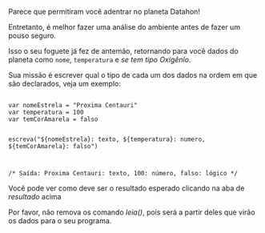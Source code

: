 <Text picture="panda.jpg">Parece que permitiram você adentrar no planeta Datahon!</Text>

<Text picture="panda-piscando.jpg">Entretanto, é melhor fazer uma análise do ambiente antes de fazer um pouso seguro.</Text>

<Text picture="panda-olhando-computador.jpg">Isso o seu foguete já fez de antemão, retornando para você dados do planeta como `nome`, `temperatura` e *se tem tipo Oxigênio*.</Text>

<Quote picture="panda-olhando-computador.jpg">Sua missão é escrever qual o tipo de cada um dos dados na ordem em que são declarados, veja um exemplo:</Quote>

<Code picture="panda.jpg" exec>
var nomeEstrela = "Proxima Centauri"
var temperatura = 100
var temCorAmarela = falso

escreva("${nomeEstrela}: texto, ${temperatura}: numero, ${temCorAmarela}: falso")

/* Saída: 
   Proxima Centauri: texto, 100: número, falso: lógico
*/
</Code>

<Alert picture="panda-sorrindo.jpg">Você pode ver como deve ser o resultado esperado clicando na aba de *resultado* acima</Alert>

<Alert picture="panda-andando-com-bambu.jpg">Por favor, não remova os comando *leia()*, pois será a partir deles que virão os dados para o seu programa.</Alert>